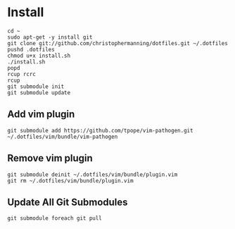 # Install

    cd ~
    sudo apt-get -y install git
    git clone git://github.com/christophermanning/dotfiles.git ~/.dotfiles
    pushd .dotfiles
    chmod u+x install.sh 
    ./install.sh
    popd
    rcup rcrc
    rcup
    git submodule init
    git submodule update

## Add vim plugin

    git submodule add https://github.com/tpope/vim-pathogen.git ~/.dotfiles/vim/bundle/vim-pathogen

## Remove vim plugin

    git submodule deinit ~/.dotfiles/vim/bundle/plugin.vim
    git rm ~/.dotfiles/vim/bundle/plugin.vim

## Update All Git Submodules

    git submodule foreach git pull
